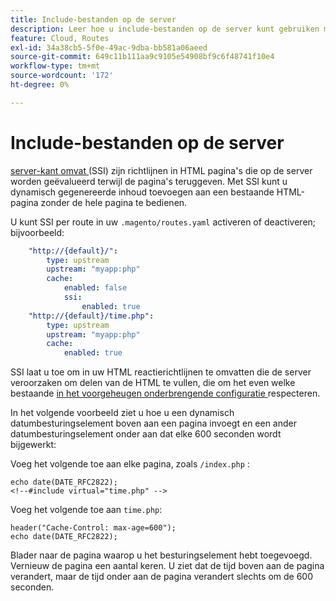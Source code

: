 ```yaml
---
title: Include-bestanden op de server
description: Leer hoe u include-bestanden op de server kunt gebruiken met Adobe Commerce op cloudinfrastructuur.
feature: Cloud, Routes
exl-id: 34a38cb5-5f0e-49ac-9dba-bb581a06aeed
source-git-commit: 649c11b111aa9c9105e54908bf9c6f48741f10e4
workflow-type: tm+mt
source-wordcount: '172'
ht-degree: 0%

---
```


# Include-bestanden op de server

[ server-kant omvat ](https://nginx.org/en/docs/http/ngx_http_ssi_module.html) (SSI) zijn richtlijnen in HTML pagina&#39;s die op de server worden geëvalueerd terwijl de pagina&#39;s teruggeven. Met SSI kunt u dynamisch gegenereerde inhoud toevoegen aan een bestaande HTML-pagina zonder de hele pagina te bedienen.

U kunt SSI per route in uw `.magento/routes.yaml` activeren of deactiveren; bijvoorbeeld:

```yaml
    "http://{default}/":
        type: upstream
        upstream: "myapp:php"
        cache:
            enabled: false
            ssi:
                enabled: true
    "http://{default}/time.php":
        type: upstream
        upstream: "myapp:php"
        cache:
            enabled: true
```

SSI laat u toe om in uw HTML reactierichtlijnen te omvatten die de server veroorzaken om delen van de HTML te vullen, die om het even welke bestaande [ in het voorgeheugen onderbrengende configuratie ](caching.md) respecteren.

In het volgende voorbeeld ziet u hoe u een dynamisch datumbesturingselement boven aan een pagina invoegt en een ander datumbesturingselement onder aan dat elke 600 seconden wordt bijgewerkt:

Voeg het volgende toe aan elke pagina, zoals `/index.php` :

```php?start_inline=1
echo date(DATE_RFC2822);
<!--#include virtual="time.php" -->
```

Voeg het volgende toe aan `time.php`:

```php?start_inline=1
header("Cache-Control: max-age=600");
echo date(DATE_RFC2822);
```

Blader naar de pagina waarop u het besturingselement hebt toegevoegd. Vernieuw de pagina een aantal keren. U ziet dat de tijd boven aan de pagina verandert, maar de tijd onder aan de pagina verandert slechts om de 600 seconden.
